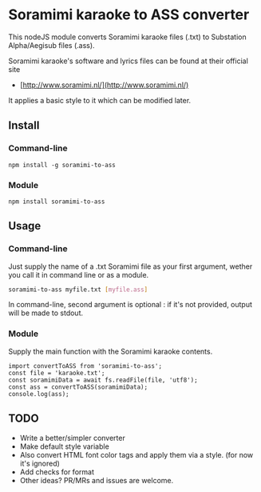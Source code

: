 # Soramimi karaoke to ASS converter

This nodeJS module converts Soramimi karaoke files (.txt) to Substation Alpha/Aegisub files (.ass).

Soramimi karaoke's software and lyrics files can be found at their official site

* [http://www.soramimi.nl/](http://www.soramimi.nl/)

It applies a basic style to it which can be modified later.

## Install

### Command-line

`npm install -g soramimi-to-ass`

### Module

`npm install soramimi-to-ass`

## Usage

### Command-line

Just supply the name of a .txt Soramimi file as your first argument, wether you call it in command line or as a module.

```sh
soramimi-to-ass myfile.txt [myfile.ass]
```

In command-line, second argument is optional : if it's not provided, output will be made to stdout.

### Module

Supply the main function with the Soramimi karaoke contents.

```JS
import convertToASS from 'soramimi-to-ass';
const file = 'karaoke.txt';
const soramimiData = await fs.readFile(file, 'utf8');
const ass = convertToASS(soramimiData);
console.log(ass);
```

## TODO

* Write a better/simpler converter
* Make default style variable
* Also convert HTML font color tags and apply them via a style. (for now it's ignored)
* Add checks for format
* Other ideas? PR/MRs and issues are welcome.